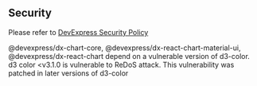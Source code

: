 ## Security

Please refer to [DevExpress Security Policy](https://github.com/DevExpress/Shared/security/policy)

@devexpress/dx-chart-core, @devexpress/dx-react-chart-material-ui, @devexpress/dx-react-chart depend on a vulnerable version of d3-color. d3 color <v3.1.0 is vulnerable to ReDoS attack. This vulnerability was patched in later versions of d3-color
